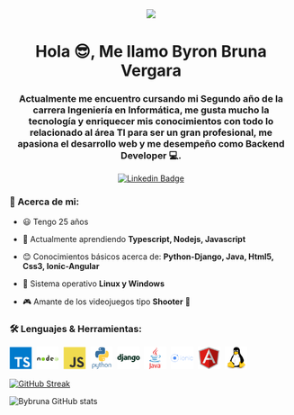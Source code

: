 <div id="header" align="center">
    <img src="https://media.giphy.com/media/HoffxyN8ghVuw/giphy.gif" width="200" />
    <h1 align="center">Hola 😎, Me llamo Byron Bruna Vergara </h1>
    <h3 align="center">Actualmente me encuentro cursando mi Segundo año de la carrera Ingeniería en Informática, me gusta mucho la tecnología
        y enriquecer mis conocimientos con todo lo relacionado al área TI para ser un gran profesional, me apasiona el desarrollo web y 
        me desempeño como Backend Developer 💻.
    </h3>
    
</div>
<div id="badges" align="center">
    <a href="https://www.linkedin.com/in/byron-b-818a04225/" target="_blank">
        <img src="https://img.shields.io/badge/-linkedin-blue" alt="Linkedin Badge"/>
    </a>
</div>

### 🧐 Acerca de mi: 

- 😃 Tengo 25 años

- 🤗 Actualmente aprendiendo **Typescript, Nodejs, Javascript**

- 😊 Conocimientos básicos acerca de: **Python-Django, Java, Html5, Css3, Ionic-Angular**

- 💾 Sistema operativo **Linux y Windows**

- 🎮 Amante de los videojuegos tipo **Shooter** 🔫

<div align="left">
    <h3>🛠️ Lenguajes & Herramientas:</h3>
    <div>
        <img src="https://github.com/devicons/devicon/blob/master/icons/typescript/typescript-original.svg" title="TypeScript" alt="TypeScript" width="40"
        height="40"/>&nbsp;
        <img src="https://github.com/devicons/devicon/blob/master/icons/nodejs/nodejs-original-wordmark.svg" title="NodeJs" alt="NodeJs" width="40"
        height="40"/>&nbsp;
        <img src="https://github.com/devicons/devicon/blob/master/icons/javascript/javascript-original.svg" title="JavaScript" alt="JavaScript" width="40"
        height="40"/>&nbsp;
        <img src="https://github.com/devicons/devicon/blob/master/icons/python/python-original-wordmark.svg" title="Python" alt="Python" width="40"
        height="40"/>&nbsp;
        <img src="https://github.com/devicons/devicon/blob/master/icons/django/django-plain-wordmark.svg" title="Django" alt="Django" width="40"
        height="40"/>&nbsp;
        <img src="https://github.com/devicons/devicon/blob/master/icons/java/java-original-wordmark.svg" title="Java" alt="Java" width="40"
        height="40"/>&nbsp;
        <img src="https://github.com/devicons/devicon/blob/master/icons/ionic/ionic-original-wordmark.svg" title="Ionic" alt="Ionic" width="40"
        height="40"/>&nbsp;
        <img src="https://github.com/devicons/devicon/blob/master/icons/angularjs/angularjs-original.svg" title="Angular" alt="Angular" width="40"
        height="40"/>&nbsp;
        <img src="https://github.com/devicons/devicon/blob/master/icons/linux/linux-original.svg" title="Angular" alt="Angular" width="40"
        height="40"/>&nbsp;
    </div>
</div>

[![GitHub Streak](https://streak-stats.demolab.com?user=Bybruna&theme=dark&hide_border=true&locale=es&date_format=M%20j%5B%2C%20Y%5D)](https://git.io/streak-stats)

![Bybruna GitHub stats](https://github-readme-stats.vercel.app/api?username=Bybruna&show_icons=true&theme=dark)
